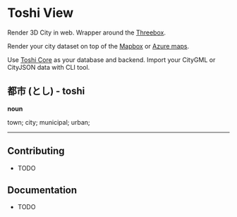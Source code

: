 # Toshi View

Render 3D City in web. Wrapper around the [Threebox](https://github.com/jscastro76/threebox/tree/master).

Render your city dataset on top of the [Mapbox](https://www.mapbox.com/) or [Azure maps](https://azure.microsoft.com/en-us/products/azure-maps).

Use [Toshi Core](https://github.com/sebastianstupak/toshi-core) as your database and backend. Import your CityGML or CityJSON data with CLI tool.

## 都市 (とし) - toshi

**noun**

town; city; municipal; urban;

---

## Contributing

- TODO

## Documentation

- TODO
